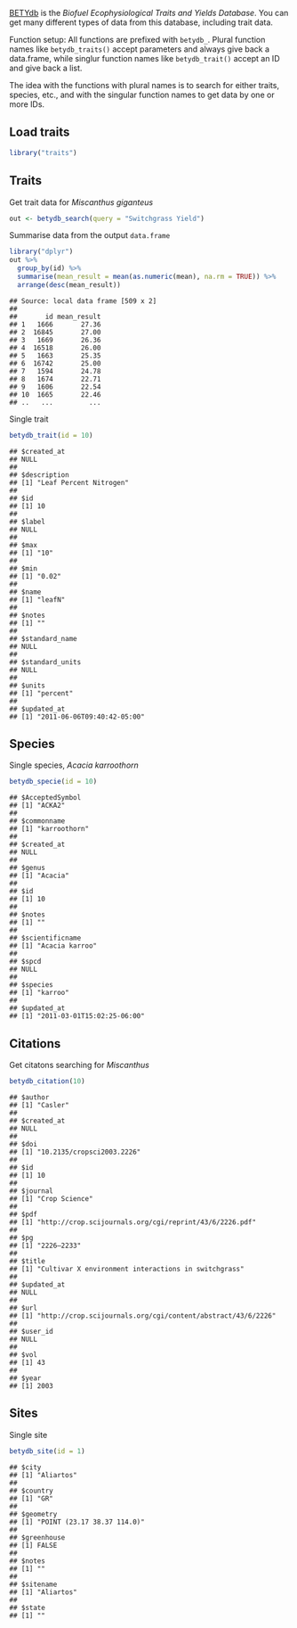 <!--
%\VignetteEngine{knitr::knitr}
%\VignetteIndexEntry{BETYdb Tutorial}
%\VignetteEncoding{UTF-8}
-->



[BETYdb](https://www.betydb.org/) is the _Biofuel Ecophysiological Traits and Yields Database_. You can get many different types of data from this database, including trait data. 

Function setup: All functions are prefixed with `betydb_`. Plural function names like `betydb_traits()` accept parameters and always give back a data.frame, while singlur function names like `betydb_trait()` accept an ID and give back a list. 

The idea with the functions with plural names is to search for either traits, species, etc., and with the singular function names to get data by one or more IDs.

## Load traits


```r
library("traits")
```

## Traits

Get trait data for _Miscanthus giganteus_


```r
out <- betydb_search(query = "Switchgrass Yield")
```

Summarise data from the output `data.frame`


```r
library("dplyr")
out %>%
  group_by(id) %>%
  summarise(mean_result = mean(as.numeric(mean), na.rm = TRUE)) %>%
  arrange(desc(mean_result))
```

```
## Source: local data frame [509 x 2]
## 
##       id mean_result
## 1   1666       27.36
## 2  16845       27.00
## 3   1669       26.36
## 4  16518       26.00
## 5   1663       25.35
## 6  16742       25.00
## 7   1594       24.78
## 8   1674       22.71
## 9   1606       22.54
## 10  1665       22.46
## ..   ...         ...
```

Single trait


```r
betydb_trait(id = 10)
```

```
## $created_at
## NULL
## 
## $description
## [1] "Leaf Percent Nitrogen"
## 
## $id
## [1] 10
## 
## $label
## NULL
## 
## $max
## [1] "10"
## 
## $min
## [1] "0.02"
## 
## $name
## [1] "leafN"
## 
## $notes
## [1] ""
## 
## $standard_name
## NULL
## 
## $standard_units
## NULL
## 
## $units
## [1] "percent"
## 
## $updated_at
## [1] "2011-06-06T09:40:42-05:00"
```

## Species

Single species, _Acacia karroothorn_


```r
betydb_specie(id = 10)
```

```
## $AcceptedSymbol
## [1] "ACKA2"
## 
## $commonname
## [1] "karroothorn"
## 
## $created_at
## NULL
## 
## $genus
## [1] "Acacia"
## 
## $id
## [1] 10
## 
## $notes
## [1] ""
## 
## $scientificname
## [1] "Acacia karroo"
## 
## $spcd
## NULL
## 
## $species
## [1] "karroo"
## 
## $updated_at
## [1] "2011-03-01T15:02:25-06:00"
```

## Citations

Get citatons searching for _Miscanthus_


```r
betydb_citation(10)
```

```
## $author
## [1] "Casler"
## 
## $created_at
## NULL
## 
## $doi
## [1] "10.2135/cropsci2003.2226"
## 
## $id
## [1] 10
## 
## $journal
## [1] "Crop Science"
## 
## $pdf
## [1] "http://crop.scijournals.org/cgi/reprint/43/6/2226.pdf"
## 
## $pg
## [1] "2226–2233"
## 
## $title
## [1] "Cultivar X environment interactions in switchgrass"
## 
## $updated_at
## NULL
## 
## $url
## [1] "http://crop.scijournals.org/cgi/content/abstract/43/6/2226"
## 
## $user_id
## NULL
## 
## $vol
## [1] 43
## 
## $year
## [1] 2003
```

## Sites

Single site


```r
betydb_site(id = 1)
```

```
## $city
## [1] "Aliartos"
## 
## $country
## [1] "GR"
## 
## $geometry
## [1] "POINT (23.17 38.37 114.0)"
## 
## $greenhouse
## [1] FALSE
## 
## $notes
## [1] ""
## 
## $sitename
## [1] "Aliartos"
## 
## $state
## [1] ""
```
